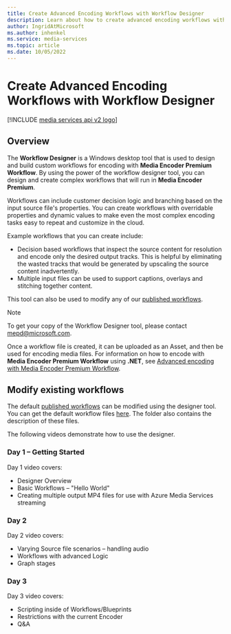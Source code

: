 ```yaml
---
title: Create Advanced Encoding Workflows with Workflow Designer
description: Learn about how to create advanced encoding workflows with Workflow Designer.
author: IngridAtMicrosoft
ms.author: inhenkel
ms.service: media-services
ms.topic: article
ms.date: 10/05/2022
---
```


<!-- ms.assetid: 004815f2-0761-4706-87a1-675ba36e0322 -->

# Create Advanced Encoding Workflows with Workflow Designer

[!INCLUDE [media services api v2 logo](./includes/v2-hr.md)]

## Overview
The **Workflow Designer** is a Windows desktop tool that is used to design and build custom workflows for encoding with **Media Encoder Premium Workflow**.
By using the power of the workflow designer tool, you can design and create complex workflows that will run in **Media Encoder Premium**.

Workflows can include customer decision logic and branching based on the input source file's properties.
You can create workflows with overridable properties and dynamic values to make even the most complex encoding tasks easy to repeat and customize in the cloud.

Example workflows that you can create include:

* Decision based workflows that inspect the source content for resolution and encode only the desired output tracks.  This is helpful by eliminating the wasted tracks that would be generated by upscaling the source content inadvertently.
* Multiple input files can be used to support captions, overlays and stitching together content.

This tool can also be used to modify any of our [published workflows](media-services-workflow-designer.md#existing_workflows).

> [!NOTE]
> To get your copy of the Workflow Designer tool, please contact mepd@microsoft.com.

Once a workflow file is created, it can be uploaded as an Asset, and then be used for encoding media files. For information on how to encode with **Media Encoder Premium Workflow** using **.NET**, see [Advanced encoding with Media Encoder Premium Workflow](media-services-encode-with-premium-workflow.md).

## <a id="existing_workflows"></a>Modify existing workflows
The default [published workflows](media-services-workflow-designer.md#existing_workflows) can be modified using the designer tool. You can get the default workflow files [here](https://github.com/MicrosoftDocs/azure-docs/blob/master/articles/media-services/previous/media-services-encode-with-premium-workflow.md). The folder also contains the description of these files.

The following videos demonstrate how to use the designer.

### Day 1 – Getting Started
Day 1 video covers:

* Designer Overview
* Basic Workflows – "Hello World"
* Creating multiple output MP4 files for use with Azure Media Services streaming


### Day 2
Day 2 video covers:

* Varying Source file scenarios – handling audio
* Workflows with advanced Logic
* Graph stages

### Day 3
Day 3 video covers:

* Scripting inside of Workflows/Blueprints
* Restrictions with the current Encoder
* Q&A
